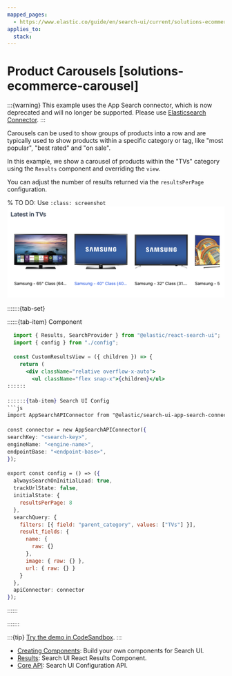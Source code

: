 ```yaml
---
mapped_pages:
  - https://www.elastic.co/guide/en/search-ui/current/solutions-ecommerce-carousel.html
applies_to:
  stack:
---
```


# Product Carousels [solutions-ecommerce-carousel]

:::{warning}
This example uses the App Search connector, which is now deprecated and will no longer be supported. Please use [Elasticsearch Connector](/reference/api-connectors-elasticsearch.md).
:::

Carousels can be used to show groups of products into a row and are typically used to show products within a specific category or tag, like "most popular", "best rated" and "on sale".

In this example, we show a carousel of products within the "TVs" category using the `Results` component and overriding the `view`.

You can adjust the number of results returned via the `resultsPerPage` configuration.

% TO DO: Use `:class: screenshot`
![carousel](images/carousel.png)

:::::::{tab-set}

::::::{tab-item} Component

````jsx
  import { Results, SearchProvider } from "@elastic/react-search-ui";
  import { config } from "./config";

  const CustomResultsView = ({ children }) => {
    return (
      <div className="relative overflow-x-auto">
        <ul className="flex snap-x">{children}</ul>
::::::

::::::{tab-item} Search UI Config
```js
import AppSearchAPIConnector from "@elastic/search-ui-app-search-connector";

const connector = new AppSearchAPIConnector({
searchKey: "<search-key>",
engineName: "<engine-name>",
endpointBase: "<endpoint-base>",
});

export const config = () => ({
  alwaysSearchOnInitialLoad: true,
  trackUrlState: false,
  initialState: {
    resultsPerPage: 8
  },
  searchQuery: {
    filters: [{ field: "parent_category", values: ["TVs"] }],
    result_fields: {
      name: {
        raw: {}
      },
      image: { raw: {} },
      url: { raw: {} }
    }
  },
  apiConnector: connector
});
````

::::::

:::::::

:::{tip}
[Try the demo in CodeSandbox](https://codesandbox.io/embed/github/elastic/search-ui/tree/main/examples/sandbox?autoresize=1&fontsize=12&initialpath=%2Fecommerce&module=%2Fsrc%2Fpages%2Fecommerce%2Findex.jsx).
:::

- [Creating Components](/reference/guides-creating-own-components.md): Build your own components for Search UI.
- [Results](/reference/api-react-components-results.md): Search UI React Results Component.
- [Core API](/reference/api-core-configuration.md): Search UI Configuration API.

